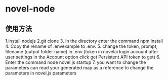﻿# novel-node
## 使用方法
1.install nodejs
2.git clone
3. In the directory enter the command npm install
4. Copy the rename of .envexample to .env.
5. change the token, prompt, filename (output folder name) in .env (token in novelai login account after user settings in the Account option click get Persistent API token to get)
6. Enter the command node novel.js startup
7. you want to change the parameters can read your generated map as a reference to change the parameters in novel.js parameters

